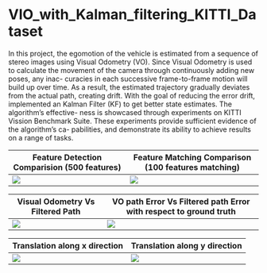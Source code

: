 # VIO_with_Kalman_filtering_KITTI_Dataset

In this project, the egomotion of the vehicle is estimated from a sequence of stereo images using Visual Odometry (VO). Since Visual Odometry is used to calculate the movement of the camera through continuously adding new poses, any inac- curacies in each successive frame-to-frame motion will build up over time. As a result, the estimated trajectory gradually deviates from the actual path, creating drift. With the goal of reducing the error drift, implemented an Kalman Filter (KF) to get better state estimates. The algorithm’s effective- ness is showcased through experiments on KITTI Vission Benchmark Suite. These experiments provide sufficient evidence of the algorithm’s ca- pabilities, and demonstrate its ability to achieve results on a range of tasks.

Feature Detection Comparision (500 features) | Feature Matching Comparison (100 features matching)
--- | ---
![](https://github.com/RenuReddyK/VIO_with_Kalman_filtering_KITTI_dataset/assets/68454938/8b53dd47-2e91-4cf1-8053-a470215161ae") | ![](https://github.com/RenuReddyK/VIO_with_Kalman_filtering_KITTI_dataset/assets/68454938/1805f35e-33e9-4d53-b79b-61ea13bd8ad9)

Visual Odometry Vs Filtered Path | VO path Error Vs Filtered path Error with respect to ground truth
--- | --- 
![](https://github.com/RenuReddyK/VIO_with_Kalman_filtering_KITTI_dataset/assets/68454938/64f20059-5db6-419b-b6bb-2210e084250b") | ![](https://github.com/RenuReddyK/VIO_with_Kalman_filtering_KITTI_dataset/assets/68454938/092e3e10-3053-4a04-958f-1c05c11702e3)

Translation along x direction | Translation along y direction
--- | --- 
![](https://github.com/RenuReddyK/VIO_with_Kalman_filtering_KITTI_dataset/assets/68454938/ca92ae5e-b9dc-4849-9f4c-fccefbcbca00") | ![](https://github.com/RenuReddyK/VIO_with_Kalman_filtering_KITTI_dataset/assets/68454938/d619b753-6567-464c-b017-22ffb2ceb2de)

